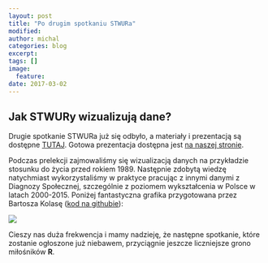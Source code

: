```yaml
---
layout: post
title: "Po drugim spotkaniu STWURa"
modified:
author: michal
categories: blog
excerpt:
tags: []
image:
  feature:
date: 2017-03-02
---
```


## Jak STWURy wizualizują dane?

Drugie spotkanie STWURa już się odbyło, a materiały i prezentacją są dostępne [TUTAJ](https://github.com/STWUR/STWUR-2017-03-01/blob/master/wprowadzenie_ggplot.Rmd). Gotowa prezentacja dostępna jest [na naszej stronie](https://stwur.github.io/STWUR//blog/wprowadzenie_ggplot/).

Podczas prelekcji zajmowaliśmy się wizualizacją danych na przykładzie stosunku do życia przed rokiem 1989. Następnie zdobytą wiedzę natychmiast wykorzystaliśmy w praktyce pracując z innymi danymi z Diagnozy Społecznej, szczególnie z poziomem wykształcenia w Polsce w latach 2000-2015. Poniżej fantastyczna grafika przygotowana przez Bartosza Kolasę ([kod na githubie](https://github.com/bkolasa/dynamika-wyksztalcenia)):

![](https://raw.githubusercontent.com/bkolasa/dynamika-wyksztalcenia/master/dynamika-wykszta%C5%82cenia.png)

Cieszy nas duża frekwencja i mamy nadzieję, że następne spotkanie, które zostanie ogłoszone już niebawem, przyciągnie jeszcze liczniejsze grono miłośników **R**.
